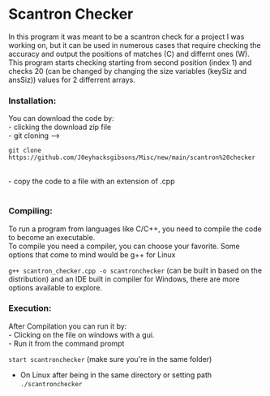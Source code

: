 <h1> Scantron Checker</h1>
<p>In this program it was meant to be a scantron check for a project I was working on, but it can be used in numerous cases that require checking the accuracy and output the positions of matches (C) and differnt ones (W). This program starts checking starting from second position (index 1) and checks 20 (can be changed by changing the size variables (keySiz and ansSiz)) values for 2 differrent arrays.</p>
<h3> Installation:</h3>
You can download the code by:<br> 
- clicking the download zip file<br>
- git cloning --> 

```
git clone https://github.com/J0eyhacksgibsons/Misc/new/main/scantron%20checker
```
<br>
- copy the code to a file with an extension of .cpp<br>
<br>
<h3> Compiling:</h3>
To run a program from languages like C/C++, you need to compile the code to become an executable.<br/>
To compile you need a compiler, you can choose your favorite. Some options that come to mind would be g++ for Linux

```g++ scantron_checker.cpp -o scantronchecker```
(can be built in based on the distribution) and an IDE built in compiler for Windows, there are more options available to explore.<br/>
<h3> Execution: </h3>
After Compilation you can run it by:<br/>
- Clicking on the file on windows with a gui. <br/>
- Run it from the command prompt


```start scantronchecker``` (make sure you're in the same folder)<br/>
- On Linux after being in the same directory or setting path ```./scantronchecker```<br/>
